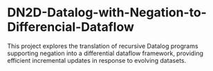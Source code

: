 # DN2D-Datalog-with-Negation-to-Differencial-Dataflow
This project explores the translation of recursive Datalog programs supporting negation into a differential dataflow framework, providing efficient incremental updates in response to evolving datasets.
